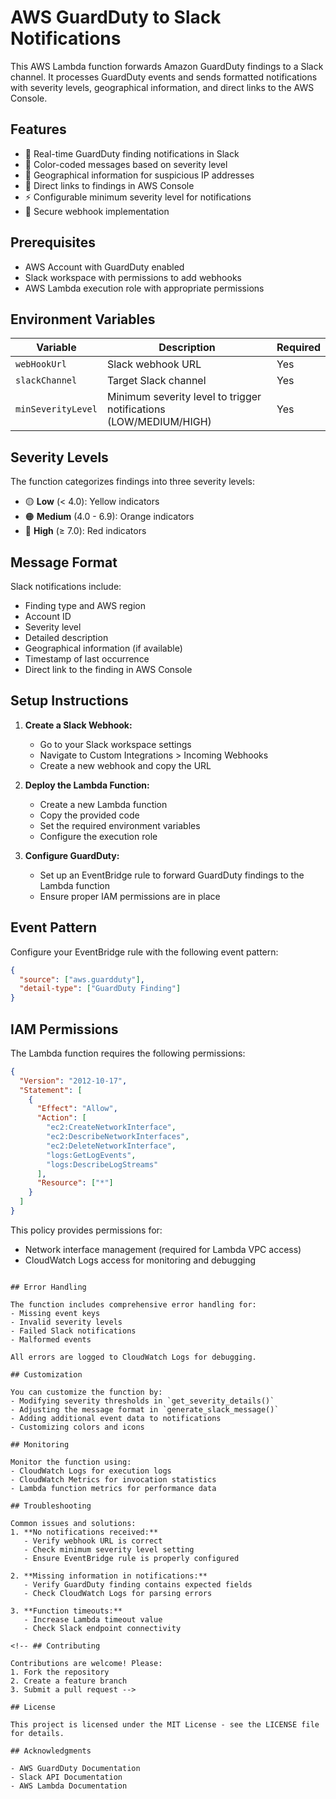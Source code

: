 # AWS GuardDuty to Slack Notifications

This AWS Lambda function forwards Amazon GuardDuty findings to a Slack channel. It processes GuardDuty events and sends formatted notifications with severity levels, geographical information, and direct links to the AWS Console.

## Features

- 🚨 Real-time GuardDuty finding notifications in Slack
- 🎨 Color-coded messages based on severity level
- 📍 Geographical information for suspicious IP addresses
- 🔗 Direct links to findings in AWS Console
- ⚡ Configurable minimum severity level for notifications
- 🔐 Secure webhook implementation

## Prerequisites

- AWS Account with GuardDuty enabled
- Slack workspace with permissions to add webhooks
- AWS Lambda execution role with appropriate permissions

## Environment Variables

| Variable           | Description                                                       | Required |
| ------------------ | ----------------------------------------------------------------- | -------- |
| `webHookUrl`       | Slack webhook URL                                                 | Yes      |
| `slackChannel`     | Target Slack channel                                              | Yes      |
| `minSeverityLevel` | Minimum severity level to trigger notifications (LOW/MEDIUM/HIGH) | Yes      |

## Severity Levels

The function categorizes findings into three severity levels:

- 🟡 **Low** (< 4.0): Yellow indicators
- 🟠 **Medium** (4.0 - 6.9): Orange indicators
- 🔴 **High** (≥ 7.0): Red indicators

## Message Format

Slack notifications include:

- Finding type and AWS region
- Account ID
- Severity level
- Detailed description
- Geographical information (if available)
- Timestamp of last occurrence
- Direct link to the finding in AWS Console

## Setup Instructions

1. **Create a Slack Webhook:**

   - Go to your Slack workspace settings
   - Navigate to Custom Integrations > Incoming Webhooks
   - Create a new webhook and copy the URL

2. **Deploy the Lambda Function:**

   - Create a new Lambda function
   - Copy the provided code
   - Set the required environment variables
   - Configure the execution role

3. **Configure GuardDuty:**
   - Set up an EventBridge rule to forward GuardDuty findings to the Lambda function
   - Ensure proper IAM permissions are in place

## Event Pattern

Configure your EventBridge rule with the following event pattern:

```json
{
  "source": ["aws.guardduty"],
  "detail-type": ["GuardDuty Finding"]
}
```

## IAM Permissions

The Lambda function requires the following permissions:

```json
{
  "Version": "2012-10-17",
  "Statement": [
    {
      "Effect": "Allow",
      "Action": [
        "ec2:CreateNetworkInterface",
        "ec2:DescribeNetworkInterfaces",
        "ec2:DeleteNetworkInterface",
        "logs:GetLogEvents",
        "logs:DescribeLogStreams"
      ],
      "Resource": ["*"]
    }
  ]
}
```

This policy provides permissions for:

- Network interface management (required for Lambda VPC access)
- CloudWatch Logs access for monitoring and debugging

```

## Error Handling

The function includes comprehensive error handling for:
- Missing event keys
- Invalid severity levels
- Failed Slack notifications
- Malformed events

All errors are logged to CloudWatch Logs for debugging.

## Customization

You can customize the function by:
- Modifying severity thresholds in `get_severity_details()`
- Adjusting the message format in `generate_slack_message()`
- Adding additional event data to notifications
- Customizing colors and icons

## Monitoring

Monitor the function using:
- CloudWatch Logs for execution logs
- CloudWatch Metrics for invocation statistics
- Lambda function metrics for performance data

## Troubleshooting

Common issues and solutions:
1. **No notifications received:**
   - Verify webhook URL is correct
   - Check minimum severity level setting
   - Ensure EventBridge rule is properly configured

2. **Missing information in notifications:**
   - Verify GuardDuty finding contains expected fields
   - Check CloudWatch Logs for parsing errors

3. **Function timeouts:**
   - Increase Lambda timeout value
   - Check Slack endpoint connectivity

<!-- ## Contributing

Contributions are welcome! Please:
1. Fork the repository
2. Create a feature branch
3. Submit a pull request -->

## License

This project is licensed under the MIT License - see the LICENSE file for details.

## Acknowledgments

- AWS GuardDuty Documentation
- Slack API Documentation
- AWS Lambda Documentation
```
